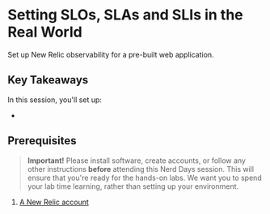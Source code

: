 # Setting SLOs, SLAs and SLIs in the Real World

Set up New Relic observability for a pre-built web application.

## Key Takeaways

In this session, you'll set up:

-

## Prerequisites

> **Important!** Please install software, create accounts, or follow any other instructions **before** attending this Nerd Days session. This will ensure that you're ready for the hands-on labs. We want you to spend your lab time learning, rather than setting up your environment.

1. [A New Relic account](https://rb.gy/c2z7ct)